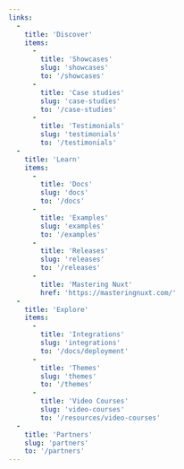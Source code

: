 ```yaml
---
links:
  -
    title: 'Discover'
    items:
      -
        title: 'Showcases'
        slug: 'showcases'
        to: '/showcases'
      -
        title: 'Case studies'
        slug: 'case-studies'
        to: '/case-studies'
      -
        title: 'Testimonials'
        slug: 'testimonials'
        to: '/testimonials'
  -
    title: 'Learn'
    items:
      -
        title: 'Docs'
        slug: 'docs'
        to: '/docs'
      -
        title: 'Examples'
        slug: 'examples'
        to: '/examples'
      -
        title: 'Releases'
        slug: 'releases'
        to: '/releases'
      -
        title: 'Mastering Nuxt'
        href: 'https://masteringnuxt.com/'
  -
    title: 'Explore'
    items:
      -
        title: 'Integrations'
        slug: 'integrations'
        to: '/docs/deployment'
      -
        title: 'Themes'
        slug: 'themes'
        to: '/themes'
      -
        title: 'Video Courses'
        slug: 'video-courses'
        to: '/resources/video-courses'
  -
    title: 'Partners'
    slug: 'partners'
    to: '/partners'
---
```

